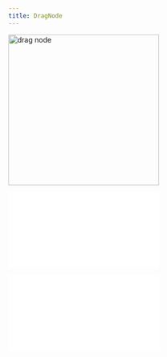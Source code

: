 ```yaml
---
title: DragNode
---
```


<img alt="drag node" src="https://mdn.alipayobjects.com/huamei_qa8qxu/afts/img/A*EQPkQ7bZgCYAAAAAAAAAAAAADmJ7AQ/original" height='300'/>

<embed src="../../common/BehaviorDrag.en.md"></embed>

<embed src="../../common/IG6GraphEvent.en.md"></embed>
